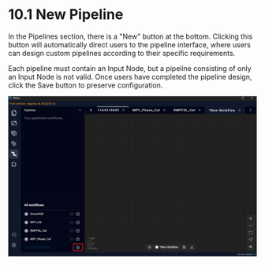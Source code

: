 # 10.1 New Pipeline

In the Pipelines section, there is a "New" button at the bottom. Clicking this button will automatically direct users to the pipeline interface, where users can design custom pipelines according to their specific requirements.

Each pipeline must contain an Input Node, but a pipeline consisting of only an Input Node is not valid. Once users have completed the pipeline design, click the Save button to preserve configuration.

![Image_77](../images/image_77.png)

